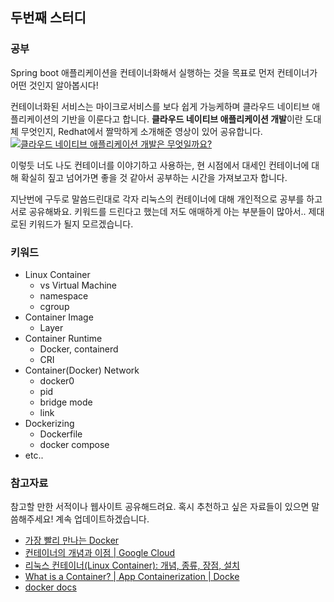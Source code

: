 ## 두번째 스터디

### 공부
Spring boot 애플리케이션을 컨테이너화해서 실행하는 것을 목표로 먼저 컨테이너가 어떤 것인지 알아봅시다!

컨테이너화된 서비스는 마이크로서비스를 보다 쉽게 가능케하며 클라우드 네이티브 애플리케이션의 기반을 이룬다고 합니다.
**클라우드 네이티브 애플리케이션 개발**이란 도대체 무엇인지, Redhat에서 짤막하게 소개해준 영상이 있어 공유합니다.
[![클라우드 네이티브 애플리케이션 개발은 무엇일까요?](https://i.ytimg.com/vi/ieIgUDlNF3g/hqdefault.jpg?sqp=-oaymwEjCNACELwBSFryq4qpAxUIARUAAAAAGAElAADIQj0AgKJDeAE=&rs=AOn4CLCdI6fcAiCIyVKIw8Yl1g1rVSEX6w)](https://youtu.be/ieIgUDlNF3g)

이렇듯 너도 나도 컨테이너를 이야기하고 사용하는, 현 시점에서 대세인 컨테이너에 대해 확실히 짚고 넘어가면 좋을 것 같아서 공부하는 시간을 가져보고자 합니다.

지난번에 구두로 말씀드린대로 각자 리눅스의 컨테이너에 대해 개인적으로 공부를 하고 서로 공유해봐요.
키워드를 드린다고 했는데 저도 애매하게 아는 부분들이 많아서.. 제대로된 키워드가 될지 모르겠습니다. 

### 키워드
* Linux Container
  * vs Virtual Machine
  * namespace
  * cgroup
* Container Image
  * Layer
* Container Runtime
  * Docker, containerd
  * CRI
* Container(Docker) Network
  * docker0
  * pid
  * bridge mode
  * link
* Dockerizing
  * Dockerfile
  * docker compose
* etc..

### 참고자료
참고할 만한 서적이나 웹사이트 공유해드려요. 혹시 추천하고 싶은 자료들이 있으면 말씀해주세요! 계속 업데이트하겠습니다.
* [가장 빨리 만나는 Docker](http://pyrasis.com/docker.html)
* [컨테이너의 개념과 이점 | Google Cloud](https://cloud.google.com/containers?hl=ko)
* [리눅스 컨테이너(Linux Container): 개념, 종류, 장점, 설치](https://www.redhat.com/ko/topics/containers/whats-a-linux-container)
* [What is a Container? | App Containerization | Docke](https://www.docker.com/resources/what-container)
* [docker docs](https://docs.docker.com/get-started/overview/)